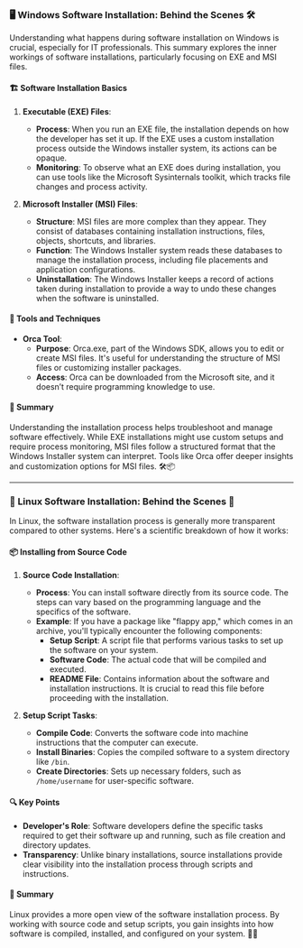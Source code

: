 ### 🖥️ Windows Software Installation: Behind the Scenes 🛠️

Understanding what happens during software installation on Windows is crucial, especially for IT professionals. This summary explores the inner workings of software installations, particularly focusing on EXE and MSI files.

#### 🏗️ Software Installation Basics

1. **Executable (EXE) Files**:
   - **Process**: When you run an EXE file, the installation depends on how the developer has set it up. If the EXE uses a custom installation process outside the Windows installer system, its actions can be opaque.
   - **Monitoring**: To observe what an EXE does during installation, you can use tools like the Microsoft Sysinternals toolkit, which tracks file changes and process activity.

2. **Microsoft Installer (MSI) Files**:
   - **Structure**: MSI files are more complex than they appear. They consist of databases containing installation instructions, files, objects, shortcuts, and libraries.
   - **Function**: The Windows Installer system reads these databases to manage the installation process, including file placements and application configurations.
   - **Uninstallation**: The Windows Installer keeps a record of actions taken during installation to provide a way to undo these changes when the software is uninstalled.

#### 🔧 Tools and Techniques

- **Orca Tool**:
  - **Purpose**: Orca.exe, part of the Windows SDK, allows you to edit or create MSI files. It's useful for understanding the structure of MSI files or customizing installer packages.
  - **Access**: Orca can be downloaded from the Microsoft site, and it doesn’t require programming knowledge to use.

#### 🧩 Summary

Understanding the installation process helps troubleshoot and manage software effectively. While EXE installations might use custom setups and require process monitoring, MSI files follow a structured format that the Windows Installer system can interpret. Tools like Orca offer deeper insights and customization options for MSI files. 🛠️📦

---

### 🐧 Linux Software Installation: Behind the Scenes 🔧

In Linux, the software installation process is generally more transparent compared to other systems. Here's a scientific breakdown of how it works:

#### 📦 Installing from Source Code

1. **Source Code Installation**:
   - **Process**: You can install software directly from its source code. The steps can vary based on the programming language and the specifics of the software.
   - **Example**: If you have a package like "flappy app," which comes in an archive, you'll typically encounter the following components:
     - **Setup Script**: A script file that performs various tasks to set up the software on your system.
     - **Software Code**: The actual code that will be compiled and executed.
     - **README File**: Contains information about the software and installation instructions. It is crucial to read this file before proceeding with the installation.

2. **Setup Script Tasks**:
   - **Compile Code**: Converts the software code into machine instructions that the computer can execute.
   - **Install Binaries**: Copies the compiled software to a system directory like `/bin`.
   - **Create Directories**: Sets up necessary folders, such as `/home/username` for user-specific software.

#### 🔍 Key Points

- **Developer's Role**: Software developers define the specific tasks required to get their software up and running, such as file creation and directory updates.
- **Transparency**: Unlike binary installations, source installations provide clear visibility into the installation process through scripts and instructions.

#### 📝 Summary

Linux provides a more open view of the software installation process. By working with source code and setup scripts, you gain insights into how software is compiled, installed, and configured on your system. 📂🔧